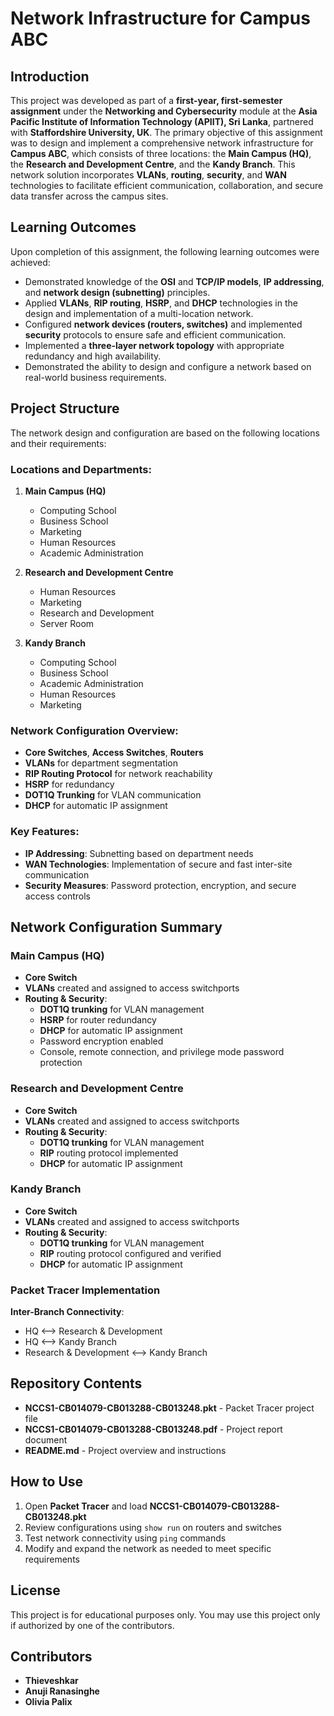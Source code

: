 # Network Infrastructure for Campus ABC

## Introduction

This project was developed as part of a **first-year, first-semester assignment** under the **Networking and Cybersecurity** module at the **Asia Pacific Institute of Information Technology (APIIT), Sri Lanka**, partnered with **Staffordshire University, UK**. The primary objective of this assignment was to design and implement a comprehensive network infrastructure for **Campus ABC**, which consists of three locations: the **Main Campus (HQ)**, the **Research and Development Centre**, and the **Kandy Branch**. This network solution incorporates **VLANs**, **routing**, **security**, and **WAN** technologies to facilitate efficient communication, collaboration, and secure data transfer across the campus sites.

## Learning Outcomes

Upon completion of this assignment, the following learning outcomes were achieved:
- Demonstrated knowledge of the **OSI** and **TCP/IP models**, **IP addressing**, and **network design (subnetting)** principles.
- Applied **VLANs**, **RIP routing**, **HSRP**, and **DHCP** technologies in the design and implementation of a multi-location network.
- Configured **network devices (routers, switches)** and implemented **security** protocols to ensure safe and efficient communication.
- Implemented a **three-layer network topology** with appropriate redundancy and high availability.
- Demonstrated the ability to design and configure a network based on real-world business requirements.

## Project Structure

The network design and configuration are based on the following locations and their requirements:

### Locations and Departments:

1. **Main Campus (HQ)**  
   - Computing School  
   - Business School  
   - Marketing  
   - Human Resources  
   - Academic Administration  

2. **Research and Development Centre**  
   - Human Resources  
   - Marketing  
   - Research and Development  
   - Server Room  

3. **Kandy Branch**  
   - Computing School  
   - Business School  
   - Academic Administration  
   - Human Resources  
   - Marketing  

### Network Configuration Overview:

- **Core Switches**, **Access Switches**, **Routers**  
- **VLANs** for department segmentation  
- **RIP Routing Protocol** for network reachability  
- **HSRP** for redundancy  
- **DOT1Q Trunking** for VLAN communication  
- **DHCP** for automatic IP assignment  

### Key Features:

- **IP Addressing**: Subnetting based on department needs
- **WAN Technologies**: Implementation of secure and fast inter-site communication
- **Security Measures**: Password protection, encryption, and secure access controls

## Network Configuration Summary

### Main Campus (HQ)

- **Core Switch**  
- **VLANs** created and assigned to access switchports  
- **Routing & Security**:  
  - **DOT1Q trunking** for VLAN management  
  - **HSRP** for router redundancy  
  - **DHCP** for automatic IP assignment  
  - Password encryption enabled  
  - Console, remote connection, and privilege mode password protection  

### Research and Development Centre

- **Core Switch**  
- **VLANs** created and assigned to access switchports  
- **Routing & Security**:  
  - **DOT1Q trunking** for VLAN management  
  - **RIP** routing protocol implemented  
  - **DHCP** for automatic IP assignment  

### Kandy Branch

- **Core Switch**  
- **VLANs** created and assigned to access switchports  
- **Routing & Security**:  
  - **DOT1Q trunking** for VLAN management  
  - **RIP** routing protocol configured and verified  
  - **DHCP** for automatic IP assignment  

### Packet Tracer Implementation

**Inter-Branch Connectivity**:  
- HQ <--> Research & Development  
- HQ <--> Kandy Branch  
- Research & Development <--> Kandy Branch  

## Repository Contents

- **NCCS1-CB014079-CB013288-CB013248.pkt** - Packet Tracer project file  
- **NCCS1-CB014079-CB013288-CB013248.pdf** - Project report document  
- **README.md** - Project overview and instructions  

## How to Use

1. Open **Packet Tracer** and load **NCCS1-CB014079-CB013288-CB013248.pkt**  
2. Review configurations using `show run` on routers and switches  
3. Test network connectivity using `ping` commands  
4. Modify and expand the network as needed to meet specific requirements  

## License

This project is for educational purposes only. You may use this project only if authorized by one of the contributors.

## Contributors

- **Thieveshkar**  
- **Anuji Ranasinghe**  
- **Olivia Palix**  

